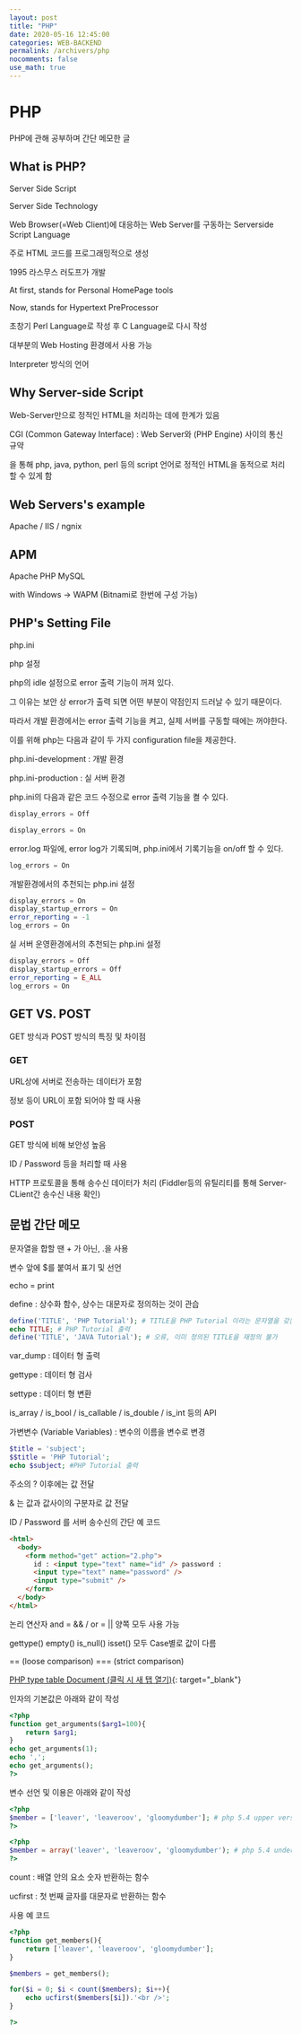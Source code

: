 ```yaml
---
layout: post
title: "PHP"
date: 2020-05-16 12:45:00
categories: WEB-BACKEND
permalink: /archivers/php
nocomments: false
use_math: true
---
```


# PHP

PHP에 관해 공부하며 간단 메모한 글

## What is PHP?

Server Side Script

Server Side Technology

Web Browser(=Web Client)에 대응하는 Web Server를 구동하는 Serverside Script Language

주로 HTML 코드를 프로그래밍적으로 생성

1995 라스무스 러도프가 개발

At first, stands for Personal HomePage tools

Now, stands for Hypertext PreProcessor

초창기 Perl Language로 작성 후 C Language로 다시 작성

대부분의 Web Hosting 환경에서 사용 가능

Interpreter 방식의 언어

## Why Server-side Script

Web-Server만으로 정적인 HTML을 처리하는 데에 한계가 있음

CGI (Common Gateway Interface) : Web Server와 (PHP Engine) 사이의 통신 규약

을 통해 php, java, python, perl 등의 script 언어로 정적인 HTML을 동적으로 처리할 수 있게 함

## Web Servers's example

Apache / IIS / ngnix

## APM

Apache PHP MySQL

with Windows -> WAPM (Bitnami로 한번에 구성 가능)

## PHP's Setting File

php.ini

php 설정

php의 idle 설정으로 error 출력 기능이 꺼져 있다.

그 이유는 보안 상 error가 출력 되면 어떤 부분이 약점인지 드러날 수 있기 때문이다.

따라서 개발 환경에서는 error 출력 기능을 켜고, 실제 서버를 구동할 때에는 꺼야한다.

이를 위해 php는 다음과 같이 두 가지 configuration file을 제공한다.

php.ini-development : 개발 환경

php.ini-production : 실 서버 환경

php.ini의 다음과 같은 코드 수정으로 error 출력 기능을 켤 수 있다.

```php
display_errors = Off
```

```php
display_errors = On
```

error.log 파일에, error log가 기록되며, php.ini에서 기록기능을 on/off 할 수 있다.

```php
log_errors = On
```

개발환경에서의 추천되는 php.ini 설정

```php
display_errors = On
display_startup_errors = On
error_reporting = -1
log_errors = On
```

실 서버 운영환경에서의 추천되는 php.ini 설정

```php
display_errors = Off
display_startup_errors = Off
error_reporting = E_ALL
log_errors = On
```

## GET VS. POST

GET 방식과 POST 방식의 특징 및 차이점

### GET

URL상에 서버로 전송하는 데이터가 포함

정보 등이 URL이 포함 되어야 할 때 사용

### POST

GET 방식에 비해 보안성 높음

ID / Password 등을 처리할 때 사용

HTTP 프로토콜을 통해 송수신 데이터가 처리 (Fiddler등의 유틸리티를 통해 Server-CLient간 송수신 내용 확인)

## 문법 간단 메모

문자열을 합할 땐 + 가 아닌, .을 사용

변수 앞에 \$를 붙여서 표기 및 선언

echo = print

define : 상수화 함수, 상수는 대문자로 정의하는 것이 관습

```php
define('TITLE', 'PHP Tutorial'); # TITLE을 PHP Tutorial 이라는 문자열을 갖는 상수 취급
echo TITLE; # PHP Tutorial 출력
define('TITLE', 'JAVA Tutorial'); # 오류, 이미 정의된 TITLE을 재정의 불가
```

var_dump : 데이터 형 출력

gettype : 데이터 형 검사

settype : 데이터 형 변환

is_array / is_bool / is_callable / is_double / is_int 등의 API

가변변수 (Variable Variables) : 변수의 이름을 변수로 변경

```php
$title = 'subject';
$$title = 'PHP Tutorial';
echo $subject; #PHP Tutorial 출력
```

주소의 ? 이후에는 값 전달

& 는 값과 값사이의 구분자로 값 전달

ID / Password 를 서버 송수신의 간단 예 코드

```html
<html>
  <body>
    <form method="get" action="2.php">
      id : <input type="text" name="id" /> password :
      <input type="text" name="password" />
      <input type="submit" />
    </form>
  </body>
</html>
```

논리 연산자 and = && / or = \|\| 양쪽 모두 사용 가능

gettype() empty() is_null() isset() 모두 Case별로 값이 다름

== (loose comparison) === (strict comparison)

[PHP type table Document (클릭 시 새 탭 열기)](http://php.net/manual/en/types.comparisons.php){: target="\_blank"}

인자의 기본값은 아래와 같이 작성

```php
<?php
function get_arguments($arg1=100){
    return $arg1;
}
echo get_arguments(1);
echo ',';
echo get_arguments();
?>
```

변수 선언 및 이용은 아래와 같이 작성

```php
<?php
$member = ['leaver', 'leaveroov', 'gloomydumber']; # php 5.4 upper version
?>
```

```php
<?php
$member = array('leaver', 'leaveroov', 'gloomydumber'); # php 5.4 under version
?>
```

count : 배열 안의 요소 숫자 반환하는 함수

ucfirst : 첫 번째 글자를 대문자로 반환하는 함수

사용 예 코드

```php
<?php
function get_members(){
    return ['leaver', 'leaveroov', 'gloomydumber'];
}

$members = get_members();

for($i = 0; $i < count($members); $i++){
    echo ucfirst($members[$i]).'<br />';
}

?>
```

<!-- ![executeCMD](/assets/posts/2020-03-21-bithumbcal/bithumbcal.gif)

Need
URI
URL
HTTP
 -->
